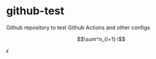 # github-test
Github repository to test Github Actions and other configs


<!-- test https://github.blog/changelog/2022-05-19-render-mathematical-expressions-in-markdown/ -->

$$\sum^n_{i=1} i$$

$\epsilon$
